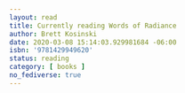 ```yaml
---
layout: read
title: Currently reading Words of Radiance
author: Brett Kosinski
date: 2020-03-08 15:14:03.929981684 -06:00
isbn: '9781429949620'
status: reading
category: [ books ]
no_fediverse: true
---
```

